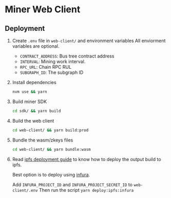 # Miner Web Client

## Deployment

1. Create `.env` file in `web-client/` and environment variables
   All enviorment variables are optional.

    - `CONTRACT_ADDRESS`: Bus tree contract address
    - `INTERVAL`: Mining work interval.
    - `RPC_URL`: Chain RPC RUL
    - `SUBGRAPH_ID`: The subgraph ID

2. Install dependencies

    ```bash
    nvm use && yarn
    ```

3. Build miner SDK

    ```bash
    cd sdk/ && yarn build
    ```

4. Build the web client

    ```bash
    cd web-client/ && yarn build:prod
    ```

5. Bundle the wasm/zkeys files

    ```bash
    cd web-client/ && yarn bundle:wasm
    ```

6. Read [ipfs deployment guide](./scripts/deploy-ipfs.md) to know how to deploy
   the output build to ipfs.

    Best option is to deploy using [infura](https://www.infura.io/product/ipfs).

    Add `INFURA_PROJECT_ID` and `INFURA_PROJECT_SECRET_ID` to `web-client/.env`
    Then run the script `yarn deploy:ipfs:infura`
